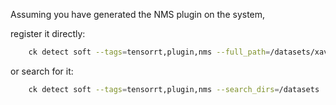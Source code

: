 Assuming you have generated the NMS plugin on the system,

register it directly:

```bash
    ck detect soft --tags=tensorrt,plugin,nms --full_path=/datasets/xavier-zenodo/libnmsoptplugin.so
```

or search for it:

```bash
    ck detect soft --tags=tensorrt,plugin,nms --search_dirs=/datasets
```
